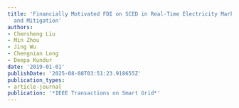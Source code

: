 ```yaml
---
title: 'Financially Motivated FDI on SCED in Real-Time Electricity Markets: Attacks
  and Mitigation'
authors:
- Chensheng Liu
- Min Zhou
- Jing Wu
- Chengnian Long
- Deepa Kundur
date: '2019-01-01'
publishDate: '2025-08-08T03:51:23.918655Z'
publication_types:
- article-journal
publication: '*IEEE Transactions on Smart Grid*'
---
```

